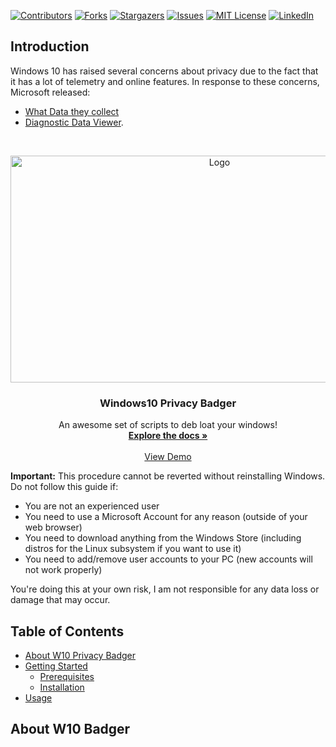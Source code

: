 [![Contributors][contributors-shield]][contributors-url]
[![Forks][forks-shield]][forks-url]
[![Stargazers][stars-shield]][stars-url]
[![Issues][issues-shield]][issues-url]
[![MIT License][license-shield]][license-url]
[![LinkedIn][linkedin-shield]][linkedin-url]

## Introduction
Windows 10 has raised several concerns about privacy due to the fact that it has a lot of telemetry and online features. In response to these concerns, Microsoft released: 
* [What Data they collect](https://technet.microsoft.com/itpro/windows/configure/windows-diagnostic-data)
* [Diagnostic Data Viewer](https://www.microsoft.com/en-us/store/p/diagnostic-data-viewer/9n8wtrrsq8f7). 


<!-- PROJECT LOGO -->
<br />
<p align="center">
  <a href="vuls.io">
    <img src="https://cdn.wccftech.com/wp-content/uploads/2015/08/clippy-windows-10-635x363.jpg" alt="Logo" width="653" height="363">
  </a>

  <h3 align="center">Windows10 Privacy Badger</h3>

  <p align="center">
    An awesome set of scripts to deb loat your windows!
    <br />
    <a href="https://digitalprivacy.cc"><strong>Explore the docs »</strong></a>
    <br />
    <br />
    <a href="https://einyx.github.io/windows10-privacyBadger">View Demo</a>
  </p>
</p>

__Important:__ This procedure cannot be reverted without reinstalling Windows. Do not follow this guide if:
* You are not an experienced user
* You need to use a Microsoft Account for any reason (outside of your web browser)
* You need to download anything from the Windows Store (including distros for the Linux subsystem if you want to use it)
* You need to add/remove user accounts to your PC (new accounts will not work properly)

You're doing this at your own risk, I am not responsible for any data loss or damage that may occur.



<!-- TABLE OF CONTENTS -->
## Table of Contents

* [About W10 Privacy Badger](#about-badger)
* [Getting Started](#getting-started)
  * [Prerequisites](#prerequisites)
  * [Installation](#installation)
* [Usage](#usage)



## About W10 Badger



<!-- MARKDOWN LINKS & IMAGES -->
<!-- https://www.markdownguide.org/basic-syntax/#reference-style-links -->
[contributors-shield]: https://img.shields.io/github/contributors/einyx/windows10-privacyBadger.svg?style=flat-square
[contributors-url]: https://github.com/einyx/windows10-privacyBadger/graphs/contributors
[forks-shield]: https://img.shields.io/github/forks/einyx/windows10-privacyBadger.svg?style=flat-square
[forks-url]: https://github.com/einyx/windows10-privacyBadger/network/members
[stars-shield]: https://img.shields.io/github/stars/einyx/windows10-privacyBadger.svg?style=flat-square
[stars-url]: https://github.com/einyx/windows10-privacyBadger/stargazers
[issues-shield]: https://img.shields.io/github/issues/einyx/windows10-privacyBadger.svg?style=flat-square
[issues-url]: https://github.com/einyx/windows10-privacyBadger/issues
[license-shield]: https://img.shields.io/github/license/einyx/windows10-privacyBadger.svg?style=flat-square
[license-url]: https://github.com/einyx/windows10-privacyBadger/blob/master/LICENSE.txt
[linkedin-shield]: https://img.shields.io/badge/-LinkedIn-black.svg?style=flat-square&logo=linkedin&colorB=555
[linkedin-url]: https://linkedin.com/in/alessiogarofalo
[product-screenshot]: https://raw.githubusercontent.com/usiusi360/vulsrepo/master/gallery/demo.gif

